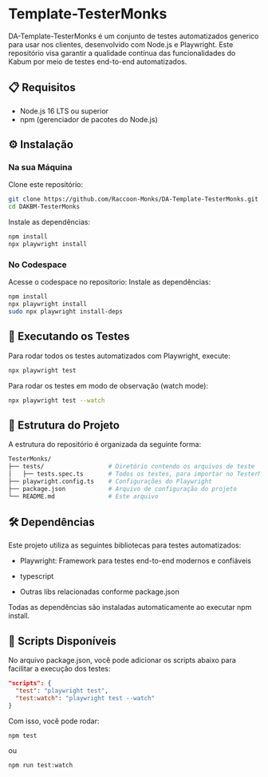 # Template-TesterMonks
DA-Template-TesterMonks é um conjunto de testes automatizados generico para usar nos clientes, desenvolvido com Node.js e Playwright.
Este repositório visa garantir a qualidade contínua das funcionalidades do Kabum por meio de testes end-to-end automatizados.

## 📋 Requisitos
- Node.js 16 LTS ou superior
- npm (gerenciador de pacotes do Node.js)

## ⚙️ Instalação
### Na sua Máquina
Clone este repositório:

```bash
git clone https://github.com/Raccoon-Monks/DA-Template-TesterMonks.git
cd DAKBM-TesterMonks
```

Instale as dependências:
```bash
npm install
npx playwright install
```

### No Codespace
Acesse o codespace no repositorio:
Instale as dependências:
```bash
npm install
npx playwright install
sudo npx playwright install-deps
```


## 🧪 Executando os Testes
Para rodar todos os testes automatizados com Playwright, execute:

```bash
npx playwright test
```

Para rodar os testes em modo de observação (watch mode):

```bash
npx playwright test --watch
```

## 📂 Estrutura do Projeto
A estrutura do repositório é organizada da seguinte forma:

```bash
TesterMonks/
├── tests/                  # Diretório contendo os arquivos de teste
│   ├── tests.spec.ts       # Todos os testes, para importar no TesterMonks
├── playwright.config.ts    # Configurações do Playwright
├── package.json            # Arquivo de configuração do projeto
└── README.md               # Este arquivo
```

## 🛠️ Dependências
Este projeto utiliza as seguintes bibliotecas para testes automatizados:

- Playwright: Framework para testes end-to-end modernos e confiáveis

- typescript

- Outras libs relacionadas conforme package.json

Todas as dependências são instaladas automaticamente ao executar npm install.

## 🔄 Scripts Disponíveis
No arquivo package.json, você pode adicionar os scripts abaixo para facilitar a execução dos testes:

```json
"scripts": {
  "test": "playwright test",
  "test:watch": "playwright test --watch"
}
```
Com isso, você pode rodar:

```bash
npm test
```
ou

```bash
npm run test:watch
```
